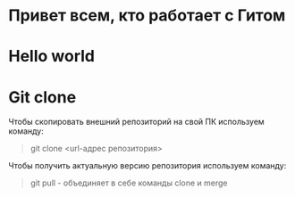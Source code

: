# Привет всем, кто работает с Гитом
# Hello world
# Git clone
Чтобы скопировать внешний репозиторий на свой ПК используем команду:

> git clone <url-адрес репозитория>

Чтобы получить актуальную версию репозитория используем команду:

> git pull  - объединяет в себе команды clone и merge

